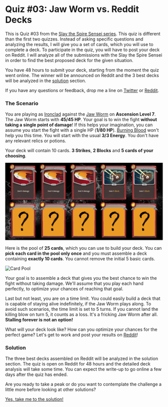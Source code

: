 # Quiz #03: Jaw Worm vs. Reddit Decks

This is Quiz #03 from the [Slay the Spire Sensei series](../README.md#slay-the-spire-sensei). This quiz is different than the first two quizzes. Instead of asking specific questions and analyzing the results, I will give you a set of cards, which you will use to complete a deck. To participate in the quiz, you will have to post your deck on Reddit. I will analyze all of the submissions with the Slay the Spire Sensei in order to find the best proposed deck for the given situation.

You have 48 hours to submit your deck, starting from the moment the quiz went online. The winner will be announced on Reddit and the 3 best decks will be analyzed in the [solution](#solution) section.

If you have any questions or feedback, drop me a line on [Twitter](https://twitter.com/Dementophobia) or [Reddit](https://www.reddit.com/user/Dementophobia81/).

### The Scenario

You are playing as [Ironclad](https://slay-the-spire.fandom.com/wiki/Ironclad) against the [Jaw Worm](https://slay-the-spire.fandom.com/wiki/Jaw_Worm) on **Ascension Level 7**. The Jaw Worm starts with **45/45 HP**. Your goal is to win the fight **without taking a single point of damage**! If this helps your imagination, you can assume you start the fight with a single HP (**1/80 HP**). [Burning Blood](https://slay-the-spire.fandom.com/wiki/Burning_Blood) won't help you this time. You will start with the usual **3/3 Energy**. You don't have any relevant relics or potions.

Your deck will contain 10 cards. **3 Strikes**, **2 Blocks** and **5 cards of your choosing**.

![Deck Template](./images/Deck_Template.png)

Here is the pool of **25 cards**, which you can use to build your deck. You can **pick each card in the pool only once** and you must assemble a deck containing **exactly 10 cards**. You cannot remove the initial 5 basic cards.

![Card Pool](./images/Card_Pool.png)

Your goal is to assemble a deck that gives you the best chance to win the fight without taking damage. We'll assume that you play each hand perfectly, to optimize your chances of reaching that goal.

Last but not least, you are on a time limit. You could easily build a deck that is capable of staying alive indefinitely, if the Jaw Worm plays along. To avoid such scenarios, the time limit is set to 5 turns. If you cannot land the killing blow on turn 5, it counts as a loss. It's a fricking Jaw Worm after all. **Stalling forever is not an option!**

What will your deck look like? How can you optimize your chances for the perfect game? Let's get to work and post your results on [Reddit](https://www.reddit.com/r/slaythespire/comments/cr4vcf/slay_the_spire_sensei_quiz_03_jaw_worm_vs_reddit/)!

### Solution

The three best decks assembled on Reddit will be analyzed in the solution section. The quiz is open on Reddit for 48 hours and the detailed deck analysis will take some time. You can expect the write-up to go online a few days after the quiz has ended.

Are you ready to take a peak or do you want to contemplate the challenge a little more before looking at other solutions?

[Yes, take me to the solution!](Solution.md#quiz-03-solution)